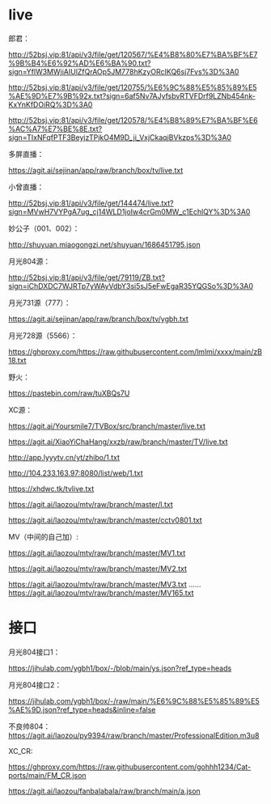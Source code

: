 # live


郎君：    

http://52bsj.vip:81/api/v3/file/get/120567/%E4%B8%80%E7%BA%BF%E7%9B%B4%E6%92%AD%E6%BA%90.txt?sign=YflW3MWjiAIUlZfQrAOp5JM778hKzyORcIKQ6sj7Fvs%3D%3A0


http://52bsj.vip:81/api/v3/file/get/120755/%E6%9C%88%E5%85%89%E5%AE%9D%E7%9B%92x.txt?sign=6af5Nv7AJyfsbvRTVFDrf9LZNb454nk-KxYnKfDOiRQ%3D%3A0



http://52bsj.vip:81/api/v3/file/get/120578/%E4%B8%89%E7%BA%BF%E6%AC%A7%E7%BE%8E.txt?sign=TIxNFqfPTF3BeyjzTPjkO4M9D_ji_VxjCkaqjBVkzps%3D%3A0


多屏直播：

https://agit.ai/sejinan/app/raw/branch/box/tv/live.txt

小曾直播：

http://52bsj.vip:81/api/v3/file/get/144474/live.txt?sign=MVwH7VYPgA7ug_cj14WLD1joIw4crGm0MW_c1EchlQY%3D%3A0

妙公子（001、002）：

http://shuyuan.miaogongzi.net/shuyuan/1686451795.json

月光804源：

http://52bsj.vip:81/api/v3/file/get/79119/ZB.txt?sign=iChDXDC7WJRTp7yWAyVdbY3si5sJ5eFwEgaR35YQGSo%3D%3A0


月光731源（777）：

https://agit.ai/sejinan/app/raw/branch/box/tv/ygbh.txt

月光728源（5566）：

https://ghproxy.com/https://raw.githubusercontent.com/lmlmi/xxxx/main/zB18.txt

野火：

https://pastebin.com/raw/tuXBQs7U


XC源：

https://agit.ai/Yoursmile7/TVBox/src/branch/master/live.txt

https://agit.ai/XiaoYiChaHang/xxzb/raw/branch/master/TV/live.txt

http://app.lyyytv.cn/yt/zhibo/1.txt

http://104.233.163.97:8080/list/web/1.txt

https://xhdwc.tk/tvlive.txt

https://agit.ai/laozou/mtv/raw/branch/master/l.txt

https://agit.ai/laozou/mtv/raw/branch/master/cctv0801.txt


MV（中间的自己加）:

https://agit.ai/laozou/mtv/raw/branch/master/MV1.txt

https://agit.ai/laozou/mtv/raw/branch/master/MV2.txt

https://agit.ai/laozou/mtv/raw/branch/master/MV3.txt
……
https://agit.ai/laozou/mtv/raw/branch/master/MV165.txt


# 接口

月光804接口1：

https://jihulab.com/ygbh1/box/-/blob/main/ys.json?ref_type=heads

月光804接口2：

https://jihulab.com/ygbh1/box/-/raw/main/%E6%9C%88%E5%85%89%E5%AE%9D.json?ref_type=heads&inline=false

不良帅804：
https://agit.ai/laozou/py9394/raw/branch/master/ProfessionalEdition.m3u8


XC_CR:

https://ghproxy.com/https://raw.githubusercontent.com/gohhh1234/Cat-ports/main/FM_CR.json


https://agit.ai/laozou/fanbalabala/raw/branch/main/a.json
